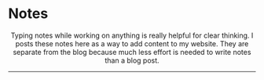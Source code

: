 # Notes

<div style="text-align: center;">
Typing notes while working on anything is really helpful for clear thinking. I posts these notes here as a way to add content to my website. They are separate from the blog because much less effort is needed to write notes than a blog post.
</div>

---